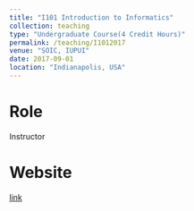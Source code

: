 ```yaml
---
title: "I101 Introduction to Informatics"
collection: teaching
type: "Undergraduate Course(4 Credit Hours)"
permalink: /teaching/I1012017
venue: "SOIC, IUPUI"
date: 2017-09-01
location: "Indianapolis, USA"
---
```


Role
======
Instructor

Website
======
[link](https://soic.iupui.edu/courses/info-i101/)
